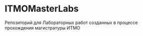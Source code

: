 # ITMOMasterLabs
Репозиторий для Лабораторных работ созданных в процессе прохождения магистратуры ИТМО
